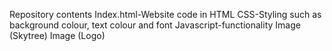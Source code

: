 Repository contents
Index.html-Website code in HTML
CSS-Styling such as background colour, text colour and font
Javascript-functionality
Image (Skytree)
Image (Logo)
